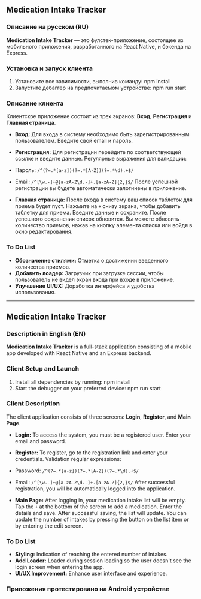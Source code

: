 ## Medication Intake Tracker

### Описание на русском (RU)

**Medication Intake Tracker** — это фулстек-приложение, состоящее из мобильного приложения, разработанного на React Native, и бэкенда на Express.

### Установка и запуск клиента

1. Установите все зависимости, выполнив команду: npm install
2. Запустите дебаггер на предпочитаемом устройстве: npm run start

### Описание клиента

Клиентское приложение состоит из трех экранов: **Вход**, **Регистрация** и **Главная страница**.

- **Вход:** Для входа в систему необходимо быть зарегистрированным пользователем. Введите свой email и пароль.

- **Регистрация:** Для регистрации перейдите по соответствующей ссылке и введите данные. Регулярные выражения для валидации:
- Пароль: `/^(?=.*[a-z])(?=.*[A-Z])(?=.*\d).+$/`
- Email: `/^[\w.-]+@[a-zA-Z\d.-]+.[a-zA-Z]{2,}$/`
  После успешной регистрации вы будете автоматически залогинены в приложение.

- **Главная страница:** После входа в систему ваш список таблеток для приема будет пуст. Нажмите на `+` снизу экрана, чтобы добавить таблетку для приема. Введите данные и сохраните. После успешного сохранения список обновится. Вы можете обновить количество приемов, нажав на кнопку элемента списка или войдя в окно редактирования.

### To Do List

- **Обозначение стилями:** Отметка о достижении введенного количества приемов.
- **Добавить лоадер:** Загрузчик при загрузке сессии, чтобы пользователь не видел экран входа при входе в приложение.
- **Улучшение UI/UX:** Доработка интерфейса и удобства использования.

---

## Medication Intake Tracker

### Description in English (EN)

**Medication Intake Tracker** is a full-stack application consisting of a mobile app developed with React Native and an Express backend.

### Client Setup and Launch

1. Install all dependencies by running: npm install
2. Start the debugger on your preferred device: npm run start

### Client Description

The client application consists of three screens: **Login**, **Register**, and **Main Page**.

- **Login:** To access the system, you must be a registered user. Enter your email and password.

- **Register:** To register, go to the registration link and enter your credentials. Validation regular expressions:
- Password: `/^(?=.*[a-z])(?=.*[A-Z])(?=.*\d).+$/`
- Email: `/^[\w.-]+@[a-zA-Z\d.-]+.[a-zA-Z]{2,}$/`
  After successful registration, you will be automatically logged into the application.

- **Main Page:** After logging in, your medication intake list will be empty. Tap the `+` at the bottom of the screen to add a medication. Enter the details and save. After successful saving, the list will update. You can update the number of intakes by pressing the button on the list item or by entering the edit screen.

### To Do List

- **Styling:** Indication of reaching the entered number of intakes.
- **Add Loader:** Loader during session loading so the user doesn't see the login screen when entering the app.
- **UI/UX Improvement:** Enhance user interface and experience.




### Приложения протестировано на Android устройстве
